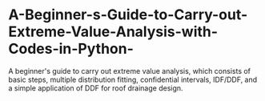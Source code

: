 # A-Beginner-s-Guide-to-Carry-out-Extreme-Value-Analysis-with-Codes-in-Python-
A beginner's guide to carry out extreme value analysis, which consists of basic steps, multiple distribution fitting, confidential intervals, IDF/DDF, and a simple application of DDF for roof drainage design.
